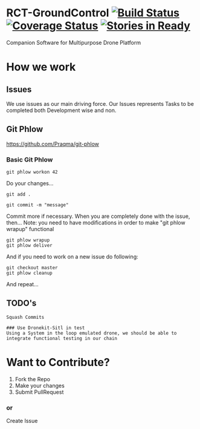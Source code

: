 # RCT-GroundControl [![Build Status](https://travis-ci.org/RCTechnologies/RCT-GroundControl.svg?branch=master)](https://travis-ci.org/RCTechnologies/RCT-GroundControl) [![Coverage Status](https://coveralls.io/repos/github/RCTechnologies/RCT-GroundControl/badge.svg?branch=master)](https://coveralls.io/github/RCTechnologies/RCT-GroundControl?branch=master) [![Stories in Ready](https://badge.waffle.io/RCTechnologies/RCT-GroundControl.png?label=ready&title=Ready)](https://waffle.io/RCTechnologies/RCT-GroundControl)

Companion Software for Multipurpose Drone Platform

# How we work
## Issues
  We use issues as our main driving force. Our Issues represents Tasks to be completed both Development wise and non.

## Git Phlow
  https://github.com/Praqma/git-phlow

### Basic Git Phlow
```
git phlow workon 42
```
Do your changes...
```
git add .

git commit -m "message"
```
Commit more if necessary.
When you are completely done with the issue, then...
Note: you need to have modifications in order to make "git phlow wrapup" functional
```
git phlow wrapup
git phlow deliver
```
And if you need to work on a new issue do following:
```
git checkout master
git phlow cleanup
```
And repeat...

## TODO's
```
Squash Commits

### Use Dronekit-Sitl in test
Using a System in the loop emulated drone, we should be able to integrate functional testing in our chain
```


# Want to Contribute?
<ol>
<li>Fork the Repo</li>
<li>Make your changes</li>
<li>Submit PullRequest</li>
</ol>

### or
Create Issue